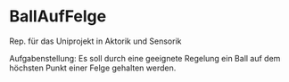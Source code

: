 # BallAufFelge
Rep. für das Uniprojekt in Aktorik und Sensorik

Aufgabenstellung:
Es soll durch eine geeignete Regelung ein Ball auf dem höchsten Punkt einer Felge gehalten werden.
